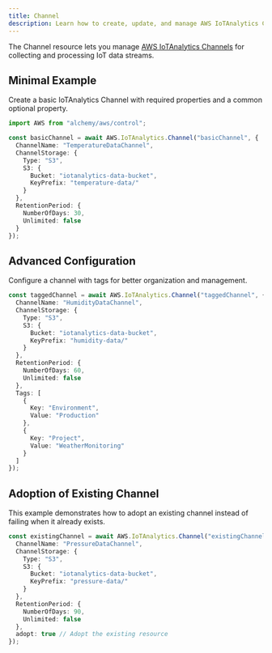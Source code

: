 ```yaml
---
title: Channel
description: Learn how to create, update, and manage AWS IoTAnalytics Channels using Alchemy Cloud Control.
---
```



The Channel resource lets you manage [AWS IoTAnalytics Channels](https://docs.aws.amazon.com/iotanalytics/latest/userguide/) for collecting and processing IoT data streams.

## Minimal Example

Create a basic IoTAnalytics Channel with required properties and a common optional property.

```ts
import AWS from "alchemy/aws/control";

const basicChannel = await AWS.IoTAnalytics.Channel("basicChannel", {
  ChannelName: "TemperatureDataChannel",
  ChannelStorage: {
    Type: "S3",
    S3: {
      Bucket: "iotanalytics-data-bucket",
      KeyPrefix: "temperature-data/"
    }
  },
  RetentionPeriod: {
    NumberOfDays: 30,
    Unlimited: false
  }
});
```

## Advanced Configuration

Configure a channel with tags for better organization and management.

```ts
const taggedChannel = await AWS.IoTAnalytics.Channel("taggedChannel", {
  ChannelName: "HumidityDataChannel",
  ChannelStorage: {
    Type: "S3",
    S3: {
      Bucket: "iotanalytics-data-bucket",
      KeyPrefix: "humidity-data/"
    }
  },
  RetentionPeriod: {
    NumberOfDays: 60,
    Unlimited: false
  },
  Tags: [
    {
      Key: "Environment",
      Value: "Production"
    },
    {
      Key: "Project",
      Value: "WeatherMonitoring"
    }
  ]
});
```

## Adoption of Existing Channel

This example demonstrates how to adopt an existing channel instead of failing when it already exists.

```ts
const existingChannel = await AWS.IoTAnalytics.Channel("existingChannel", {
  ChannelName: "PressureDataChannel",
  ChannelStorage: {
    Type: "S3",
    S3: {
      Bucket: "iotanalytics-data-bucket",
      KeyPrefix: "pressure-data/"
    }
  },
  RetentionPeriod: {
    NumberOfDays: 90,
    Unlimited: false
  },
  adopt: true // Adopt the existing resource
});
```
